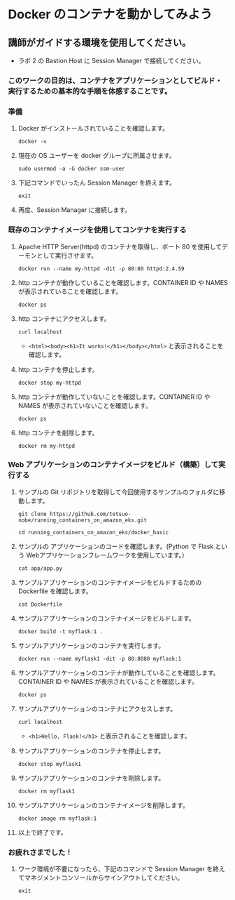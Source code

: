 # Docker のコンテナを動かしてみよう

## 講師がガイドする環境を使用してください。
   - ラボ 2 の Bastion Host に Session Manager で接続してください。

### このワークの目的は、コンテナをアプリケーションとしてビルド・実行するための基本的な手順を体感することです。

### 準備

1. Docker がインストールされていることを確認します。
   ```
   docker -v
   ```

1. 現在の OS ユーザーを docker グループに所属させます。
   ```
   sudo usermod -a -G docker ssm-user
   ```

1. 下記コマンドでいったん Session Manager を終えます。
   ```
   exit
   ```
   
1. 再度、Session Manager に接続します。

### 既存のコンテナイメージを使用してコンテナを実行する

1. Apache HTTP Server(httpd) のコンテナを取得し、ポート 80 を使用してデーモンとして実行させます。
   ```
   docker run --name my-httpd -dit -p 80:80 httpd:2.4.59
   ```

1. http コンテナが動作していることを確認します。CONTAINER ID や NAMES が表示されていることを確認します。
   ```
   docker ps
   ```
   
1. http コンテナにアクセスします。
   ```
   curl localhost
   ```
   - `<html><body><h1>It works!</h1></body></html>` と表示されることを確認します。

1. http コンテナを停止します。
   ```
   docker stop my-httpd
   ```

1. http コンテナが動作していないことを確認します。CONTAINER ID や NAMES が表示されていないことを確認します。
   ```
   docker ps
   ```
1. http コンテナを削除します。
   ```
   docker rm my-httpd
   ```

### Web アプリケーションのコンテナイメージをビルド（構築）して実行する

1. サンプルの Git リポジトリを取得して今回使用するサンプルのフォルダに移動します。
   ```
   git clone https://github.com/tetsuo-nobe/running_containers_on_amazon_eks.git
   ```

   ```
   cd running_containers_on_amazon_eks/docker_basic
   ```
   
1. サンプルの アプリケーションのコードを確認します。(Python で Flask という Webアプリケーションフレームワークを使用しています。）
   ```
   cat app/app.py
   ```   

1. サンプルアプリケーションのコンテナイメージをビルドするための Dockerfile を確認します。
   ```
   cat Dockerfile
   ```   

1. サンプルアプリケーションのコンテナイメージをビルドします。
   ```
   docker build -t myflask:1 . 
   ```   

1. サンプルアプリケーションのコンテナを実行します。
   ```
   docker run --name myflask1 -dit -p 80:8080 myflask:1
   ```   

1. サンプルアプリケーションのコンテナが動作していることを確認します。CONTAINER ID や NAMES が表示されていることを確認します。
   ```
   docker ps
   ```
   
1. サンプルアプリケーションのコンテナにアクセスします。
   ```
   curl localhost
   ```
   - `<h1>Hello, Flask!</h1>` と表示されることを確認します。

1. サンプルアプリケーションのコンテナを停止します。
   ```
   docker stop myflask1
   ```
   
1. サンプルアプリケーションのコンテナを削除します。
   ```
   docker rm myflask1
   ```

1. サンプルアプリケーションのコンテナイメージを削除します。
   ```
   docker image rm myflask:1
   ```

1. 以上で終了です。
   
### お疲れさまでした！

1. ワーク環境が不要になったら、下記のコマンドで Session Manager を終えてマネジメントコンソールからサインアウトしてください。
   ```
   exit
   ```

